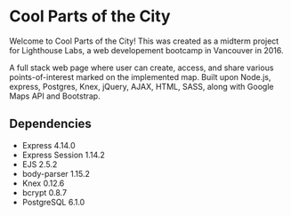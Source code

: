 # Cool Parts of the City

Welcome to Cool Parts of the City! This was created as a midterm project for Lighthouse Labs, a web developement bootcamp in Vancouver in 2016.

A full stack web page where user can create, access, and share various points-of-interest marked on the implemented map. Built upon Node.js, express, Postgres, Knex, jQuery, AJAX, HTML, SASS, along with Google Maps API and Bootstrap.

## Dependencies

* Express 4.14.0
* Express Session 1.14.2
* EJS 2.5.2
* body-parser 1.15.2
* Knex 0.12.6
* bcrypt 0.8.7
* PostgreSQL 6.1.0

